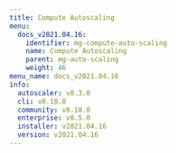 ```yaml
---
title: Compute Autoscaling
menu:
  docs_v2021.04.16:
    identifier: mg-compute-auto-scaling
    name: Compute Autoscaling
    parent: mg-auto-scaling
    weight: 46
menu_name: docs_v2021.04.16
info:
  autoscaler: v0.3.0
  cli: v0.18.0
  community: v0.18.0
  enterprise: v0.5.0
  installer: v2021.04.16
  version: v2021.04.16
---
```


